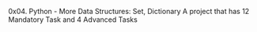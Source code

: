 0x04. Python - More Data Structures: Set, Dictionary
A project that has 12 Mandatory Task and 4 Advanced Tasks
